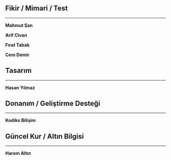 
## Fikir / Mimari / Test
---

**Mahmut Şan**

**Arif Civan**

**Fırat Tabak**

**Cem Demir**

## Tasarım
---
**Hasan Yılmaz**

## Donanım / Geliştirme Desteği
---
**Kodiks Bilişim**

 ## Güncel Kur / Altın Bilgisi
---
 **Harem Altın**
